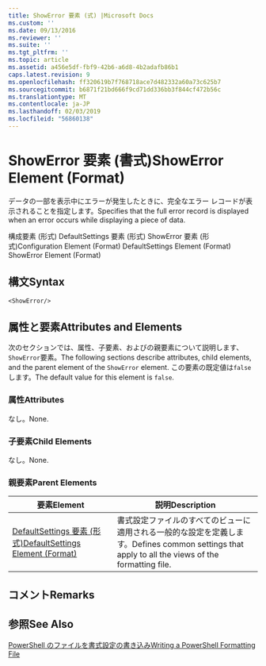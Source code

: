```yaml
---
title: ShowError 要素 (式) |Microsoft Docs
ms.custom: ''
ms.date: 09/13/2016
ms.reviewer: ''
ms.suite: ''
ms.tgt_pltfrm: ''
ms.topic: article
ms.assetid: a456e5df-fbf9-42b6-a6d8-4b2adafb86b1
caps.latest.revision: 9
ms.openlocfilehash: ff320619b7f768718ace7d482332a60a73c625b7
ms.sourcegitcommit: b6871f21bd666f9cd71dd336bb3f844cf472b56c
ms.translationtype: MT
ms.contentlocale: ja-JP
ms.lasthandoff: 02/03/2019
ms.locfileid: "56860138"
---
```

# <a name="showerror-element-format"></a><span data-ttu-id="0c51d-102">ShowError 要素 (書式)</span><span class="sxs-lookup"><span data-stu-id="0c51d-102">ShowError Element (Format)</span></span>

<span data-ttu-id="0c51d-103">データの一部を表示中にエラーが発生したときに、完全なエラー レコードが表示されることを指定します。</span><span class="sxs-lookup"><span data-stu-id="0c51d-103">Specifies that the full error record is displayed when an error occurs while displaying a piece of data.</span></span>

<span data-ttu-id="0c51d-104">構成要素 (形式) DefaultSettings 要素 (形式) ShowError 要素 (形式)</span><span class="sxs-lookup"><span data-stu-id="0c51d-104">Configuration Element (Format) DefaultSettings Element (Format) ShowError Element (Format)</span></span>

## <a name="syntax"></a><span data-ttu-id="0c51d-105">構文</span><span class="sxs-lookup"><span data-stu-id="0c51d-105">Syntax</span></span>

```scr
<ShowError/>
```

## <a name="attributes-and-elements"></a><span data-ttu-id="0c51d-106">属性と要素</span><span class="sxs-lookup"><span data-stu-id="0c51d-106">Attributes and Elements</span></span>

<span data-ttu-id="0c51d-107">次のセクションでは、属性、子要素、およびの親要素について説明します、`ShowError`要素。</span><span class="sxs-lookup"><span data-stu-id="0c51d-107">The following sections describe attributes, child elements, and the parent element of the `ShowError` element.</span></span> <span data-ttu-id="0c51d-108">この要素の既定値は`false`します。</span><span class="sxs-lookup"><span data-stu-id="0c51d-108">The default value for this element is `false`.</span></span>

### <a name="attributes"></a><span data-ttu-id="0c51d-109">属性</span><span class="sxs-lookup"><span data-stu-id="0c51d-109">Attributes</span></span>

<span data-ttu-id="0c51d-110">なし。</span><span class="sxs-lookup"><span data-stu-id="0c51d-110">None.</span></span>

### <a name="child-elements"></a><span data-ttu-id="0c51d-111">子要素</span><span class="sxs-lookup"><span data-stu-id="0c51d-111">Child Elements</span></span>

<span data-ttu-id="0c51d-112">なし。</span><span class="sxs-lookup"><span data-stu-id="0c51d-112">None.</span></span>

### <a name="parent-elements"></a><span data-ttu-id="0c51d-113">親要素</span><span class="sxs-lookup"><span data-stu-id="0c51d-113">Parent Elements</span></span>

|<span data-ttu-id="0c51d-114">要素</span><span class="sxs-lookup"><span data-stu-id="0c51d-114">Element</span></span>|<span data-ttu-id="0c51d-115">説明</span><span class="sxs-lookup"><span data-stu-id="0c51d-115">Description</span></span>|
|-------------|-----------------|
|[<span data-ttu-id="0c51d-116">DefaultSettings 要素 (形式)</span><span class="sxs-lookup"><span data-stu-id="0c51d-116">DefaultSettings Element (Format)</span></span>](./defaultsettings-element-format.md)|<span data-ttu-id="0c51d-117">書式設定ファイルのすべてのビューに適用される一般的な設定を定義します。</span><span class="sxs-lookup"><span data-stu-id="0c51d-117">Defines common settings that apply to all the views of the formatting file.</span></span>|

## <a name="remarks"></a><span data-ttu-id="0c51d-118">コメント</span><span class="sxs-lookup"><span data-stu-id="0c51d-118">Remarks</span></span>

## <a name="see-also"></a><span data-ttu-id="0c51d-119">参照</span><span class="sxs-lookup"><span data-stu-id="0c51d-119">See Also</span></span>

[<span data-ttu-id="0c51d-120">PowerShell のファイルを書式設定の書き込み</span><span class="sxs-lookup"><span data-stu-id="0c51d-120">Writing a PowerShell Formatting File</span></span>](./writing-a-powershell-formatting-file.md)
